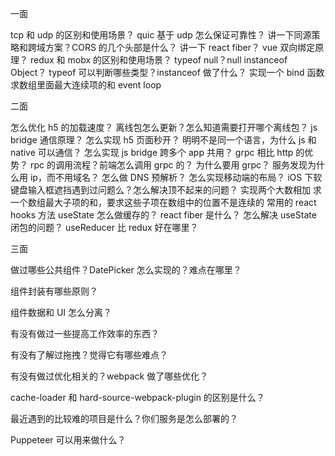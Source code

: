 一面

tcp 和 udp 的区别和使用场景？
quic 基于 udp 怎么保证可靠性？
讲一下同源策略和跨域方案？CORS 的几个头部是什么？
讲一下 react fiber？
vue 双向绑定原理？
redux 和 mobx 的区别和使用场景？
typeof null？null instanceof Object？
typeof 可以判断哪些类型？instanceof 做了什么？
实现一个 bind 函数
求数组里面最大连续项的和
event loop

二面

怎么优化 h5 的加载速度？
离线包怎么更新？怎么知道需要打开哪个离线包？
js bridge 通信原理？
怎么实现 h5 页面秒开？
明明不是同一个语言，为什么 js 和 native 可以通信？
怎么实现 js bridge 跨多个 app 共用？
grpc 相比 http 的优势？
rpc 的调用流程？前端怎么调用 grpc 的？
为什么要用 grpc？
服务发现为什么用 ip，而不用域名？
怎么做 DNS 预解析？
怎么实现移动端的布局？
iOS 下软键盘输入框遮挡遇到过问题么？怎么解决顶不起来的问题？
实现两个大数相加
求一个数组最大子项的和，要求这些子项在数组中的位置不是连续的
常用的 react hooks 方法
useState 怎么做缓存的？
react fiber 是什么？
怎么解决 useState 闭包的问题？
useReducer 比 redux 好在哪里？

三面


做过哪些公共组件？DatePicker 怎么实现的？难点在哪里？


组件封装有哪些原则？


组件数据和 UI 怎么分离？


有没有做过一些提高工作效率的东西？


有没有了解过拖拽？觉得它有哪些难点？


有没有做过优化相关的？webpack 做了哪些优化？


cache-loader 和 hard-source-webpack-plugin 的区别是什么？


最近遇到的比较难的项目是什么？你们服务是怎么部署的？


Puppeteer 可以用来做什么？
